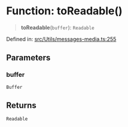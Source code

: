 # Function: toReadable()

> **toReadable**(`buffer`): `Readable`

Defined in: [src/Utils/messages-media.ts:255](https://github.com/Riders004/Tv/blob/3d6aaf6f3efb499dc9d0ca82bb24083bb45a8478/src/Utils/messages-media.ts#L255)

## Parameters

### buffer

`Buffer`

## Returns

`Readable`
